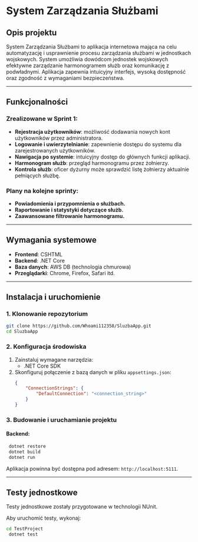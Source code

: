 # System Zarządzania Służbami

## Opis projektu
System Zarządzania Służbami to aplikacja internetowa mająca na celu automatyzację i usprawnienie procesu zarządzania służbami w jednostkach wojskowych. System umożliwia dowódcom jednostek wojskowych efektywne zarządzanie harmonogramem służb oraz komunikację z podwładnymi. Aplikacja zapewnia intuicyjny interfejs, wysoką dostępność oraz zgodność z wymaganiami bezpieczeństwa.

---

## Funkcjonalności

### Zrealizowane w Sprint 1:
- **Rejestracja użytkowników**: możliwość dodawania nowych kont użytkowników przez administratora.
- **Logowanie i uwierzytelnianie**: zapewnienie dostępu do systemu dla zarejestrowanych użytkowników.
- **Nawigacja po systemie**: intuicyjny dostęp do głównych funkcji aplikacji.
- **Harmonogram służb**: przegląd harmonogramu przez żołnierzy.
- **Kontrola służb**: oficer dyżurny może sprawdzić listę żołnierzy aktualnie pełniących służbę.

### Plany na kolejne sprinty:
- **Powiadomienia i przypomnienia o służbach.**
- **Raportowanie i statystyki dotyczące służb.**
- **Zaawansowane filtrowanie harmonogramu.**

---

## Wymagania systemowe

- **Frontend**: CSHTML
- **Backend**: .NET Core
- **Baza danych**: AWS DB (technologia chmurowa)
- **Przeglądarki**: Chrome, Firefox, Safari itd.

---

## Instalacja i uruchomienie

### 1. Klonowanie repozytorium

```bash
git clone https://github.com/Whoami112358/SluzbaApp.git
cd SluzbaApp
```

### 2. Konfiguracja środowiska

1. Zainstaluj wymagane narzędzia:
   - .NET Core SDK
2. Skonfiguruj połączenie z bazą danych w pliku `appsettings.json`:
   ```json
   {
       "ConnectionStrings": {
           "DefaultConnection": "<connection_string>"
       }
   }
   ```

### 3. Budowanie i uruchamianie projektu

#### Backend:
```bash
 dotnet restore
 dotnet build
 dotnet run
```

Aplikacja powinna być dostępna pod adresem: `http://localhost:5111`.

---

## Testy jednostkowe

Testy jednostkowe zostały przygotowane w technologii NUnit.

Aby uruchomić testy, wykonaj:
```bash
cd TestProject
 dotnet test
```
